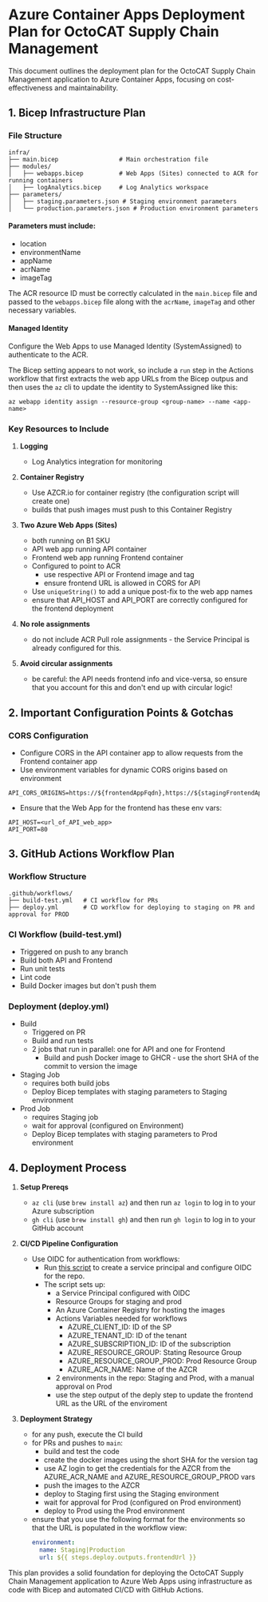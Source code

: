 # Azure Container Apps Deployment Plan for OctoCAT Supply Chain Management

This document outlines the deployment plan for the OctoCAT Supply Chain Management application to Azure Container Apps, focusing on cost-effectiveness and maintainability.

## 1. Bicep Infrastructure Plan

### File Structure
```
infra/
├── main.bicep                 # Main orchestration file
├── modules/
│   ├── webapps.bicep          # Web Apps (Sites) connected to ACR for running containers
│   ├── logAnalytics.bicep     # Log Analytics workspace
├── parameters/
│   ├── staging.parameters.json # Staging environment parameters
│   └── production.parameters.json # Production environment parameters
```

#### Parameters must include:
- location
- environmentName
- appName
- acrName
- imageTag

The ACR resource ID must be correctly calculated in the `main.bicep` file and passed to the `webapps.bicep` file along with the `acrName`, `imageTag` and other necessary variables.

#### Managed Identity

Configure the Web Apps to use Managed Identity (SystemAssigned) to authenticate to the ACR.

The Bicep setting appears to not work, so include a `run` step in the Actions workflow that first extracts the web app URLs from the Bicep outpus and then uses the `az` cli to update the identity to SystemAssigned like this:

`az webapp identity assign --resource-group <group-name> --name <app-name>`

### Key Resources to Include

1. **Logging**
   - Log Analytics integration for monitoring

2. **Container Registry**
   - Use AZCR.io for container registry (the configuration script will create one)
   - builds that push images must push to this Container Registry

3. **Two Azure Web Apps (Sites)**
   - both running on B1 SKU
   - API web app running API container
   - Frontend web app running Frontend container
   - Configured to point to ACR
     - use respective API or Frontend image and tag
     - ensure frontend URL is allowed in CORS for API
   - Use `uniqueString()` to add a unique post-fix to the web app names
   - ensure that API_HOST and API_PORT are correctly configured for the frontend deployment

4. **No role assignments**
   - do not include ACR Pull role assignments - the Service Principal is already configured for this.

5. **Avoid circular assignments**
   - be careful: the API needs frontend info and vice-versa, so ensure that you account for this and don't end up with circular logic!

## 2. Important Configuration Points & Gotchas

### CORS Configuration
- Configure CORS in the API container app to allow requests from the Frontend container app
- Use environment variables for dynamic CORS origins based on environment
```
API_CORS_ORIGINS=https://${frontendAppFqdn},https://${stagingFrontendAppFqdn}
```
- Ensure that the Web App for the frontend has these env vars:
```
API_HOST=<url_of_API_web_app>
API_PORT=80
```

## 3. GitHub Actions Workflow Plan

### Workflow Structure
```
.github/workflows/
├── build-test.yml   # CI workflow for PRs
├── deploy.yml       # CD workflow for deploying to staging on PR and approval for PROD
```

### CI Workflow (build-test.yml)
- Triggered on push to any branch
- Build both API and Frontend
- Run unit tests
- Lint code
- Build Docker images but don't push them

### Deployment (deploy.yml)
- Build
  - Triggered on PR
  - Build and run tests
  - 2 jobs that run in parallel: one for API and one for Frontend
     - Build and push Docker image to GHCR - use the short SHA of the commit to version the image
- Staging Job
  - requires both build jobs
  - Deploy Bicep templates with staging parameters to Staging environment
- Prod Job
  - requires Staging job
  - wait for approval (configured on Environment)
  - Deploy Bicep templates with staging parameters to Prod environment

## 4. Deployment Process

1. **Setup Prereqs**
   - `az cli` (use `brew install az`) and then run `az login` to log in to your Azure subscription
   - `gh cli` (use `brew install gh`) and then run `gh login` to log in to your GitHub account

2. **CI/CD Pipeline Configuration**
   - Use OIDC for authentication from workflows:
      - Run [this script](../infra/create-sp-oidc.sh) to create a service principal and configure OIDC for the repo.
      - The script sets up:
         - a Service Principal configured with OIDC
         - Resource Groups for staging and prod
         - An Azure Container Registry for hosting the images
         - Actions Variables needed for workflows
            - AZURE_CLIENT_ID: ID of the SP
            - AZURE_TENANT_ID: ID of the tenant
            - AZURE_SUBSCRIPTION_ID: ID of the subscription
            - AZURE_RESOURCE_GROUP: Stating Resource Group
            - AZURE_RESOURCE_GROUP_PROD: Prod Resource Group
            - AZURE_ACR_NAME: Name of the AZCR
         - 2 environments in the repo: Staging and Prod, with a manual approval on Prod
         - use the step output of the deply step to update the frontend URL as the URL of the enviroment

3. **Deployment Strategy**
   - for any push, execute the CI build
   - for PRs and pushes to `main`:
     - build and test the code
     - create the docker images using the short SHA for the version tag
     - use AZ login to get the credentials for the AZCR from the AZURE_ACR_NAME and AZURE_RESOURCE_GROUP_PROD vars
     - push the images to the AZCR
     - deploy to Staging first using the Staging environment
     - wait for approval for Prod (configured on Prod environment)
     - deploy to Prod using the Prod environment
   - ensure that you use the following format for the environments so that the URL is populated in the workflow view:
      ```yml
      environment:
        name: Staging|Production
        url: ${{ steps.deploy.outputs.frontendUrl }}
      ```

This plan provides a solid foundation for deploying the OctoCAT Supply Chain Management application to Azure Web Apps using infrastructure as code with Bicep and automated CI/CD with GitHub Actions.